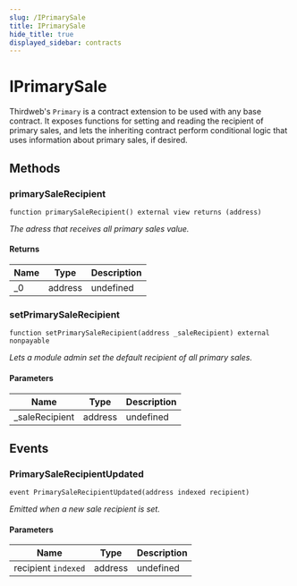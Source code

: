 ```yaml
---
slug: /IPrimarySale
title: IPrimarySale
hide_title: true
displayed_sidebar: contracts
---
```


# IPrimarySale

Thirdweb&#39;s `Primary` is a contract extension to be used with any base contract. It exposes functions for setting and reading the recipient of primary sales, and lets the inheriting contract perform conditional logic that uses information about primary sales, if desired.

## Methods

### primarySaleRecipient

```solidity
function primarySaleRecipient() external view returns (address)
```

_The adress that receives all primary sales value._

#### Returns

| Name | Type    | Description |
| ---- | ------- | ----------- |
| \_0  | address | undefined   |

### setPrimarySaleRecipient

```solidity
function setPrimarySaleRecipient(address _saleRecipient) external nonpayable
```

_Lets a module admin set the default recipient of all primary sales._

#### Parameters

| Name            | Type    | Description |
| --------------- | ------- | ----------- |
| \_saleRecipient | address | undefined   |

## Events

### PrimarySaleRecipientUpdated

```solidity
event PrimarySaleRecipientUpdated(address indexed recipient)
```

_Emitted when a new sale recipient is set._

#### Parameters

| Name                | Type    | Description |
| ------------------- | ------- | ----------- |
| recipient `indexed` | address | undefined   |
